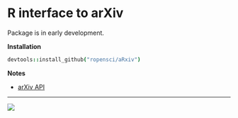 # R interface to arXiv

Package is in early development.

__Installation__  

```coffee
devtools::install_github("ropensci/aRxiv")
```

__Notes__  

* [arXiv API](http://arxiv.org/help/api/index)


---

[![](http://ropensci.org/public_images/github_footer.png)](http://ropensci.org)



